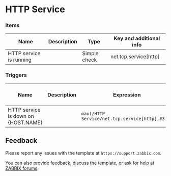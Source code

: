 
# HTTP Service


### Items

|Name|Description|Type|Key and additional info|
|----|-----------|----|-----------------------|
|HTTP service is running| |Simple check|net.tcp.service[http]|

### Triggers

|Name|Description|Expression|Severity|Dependencies and additional info|
|----|-----------|----------|--------|--------------------------------|
|HTTP service is down on {HOST.NAME}||`max(/HTTP Service/net.tcp.service[http],#3)=0`|Average||

## Feedback

Please report any issues with the template at `https://support.zabbix.com`.

You can also provide feedback, discuss the template, or ask for help at [ZABBIX forums](https://www.zabbix.com/forum/zabbix-suggestions-and-feedback).
